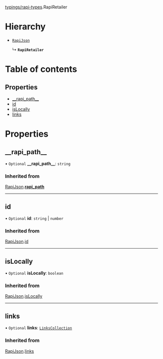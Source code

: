 [typings/rapi-types](../modules/typings_rapi_types.md).RapiRetailer

# Hierarchy

- [`RapiJson`](typings_rapi_types.RapiJson.md)

  ↳ **`RapiRetailer`**

# Table of contents

## Properties

- [\_\_rapi\_path\_\_](typings_rapi_types.RapiRetailer.md#__rapi_path__)
- [id](typings_rapi_types.RapiRetailer.md#id)
- [isLocally](typings_rapi_types.RapiRetailer.md#islocally)
- [links](typings_rapi_types.RapiRetailer.md#links)

# Properties

## \_\_rapi\_path\_\_

• `Optional` **\_\_rapi\_path\_\_**: `string`

### Inherited from

[RapiJson](typings_rapi_types.RapiJson.md).[__rapi_path__](typings_rapi_types.RapiJson.md#__rapi_path__)

___

## id

• `Optional` **id**: `string` \| `number`

### Inherited from

[RapiJson](typings_rapi_types.RapiJson.md).[id](typings_rapi_types.RapiJson.md#id)

___

## isLocally

• `Optional` **isLocally**: `boolean`

### Inherited from

[RapiJson](typings_rapi_types.RapiJson.md).[isLocally](typings_rapi_types.RapiJson.md#islocally)

___

## links

• `Optional` **links**: [`LinksCollection`](typings_rapi_types.LinksCollection.md)

### Inherited from

[RapiJson](typings_rapi_types.RapiJson.md).[links](typings_rapi_types.RapiJson.md#links)
